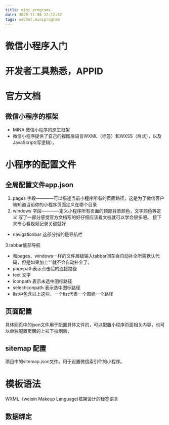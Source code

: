 ```yaml
---
title: mini_programs
date: 2020-11-30 22:12:57
tags: wechat,miniprogram
---
```



# 微信小程序入门

# 开发者工具熟悉，APPID

# 官方文档

## 微信小程序的框架

- MINA 微信小程序的原生框架
- 微信小程序提供了自己的视图层语言WXML（标签）和WXSS（样式），以及JavaScript(写逻辑），


# 小程序的配置文件

## 全局配置文件app.json

1. pages 字段————可以描述当前小程序所有的页面路径，这是为了微信客户端知道当前你的小程序页面定义在哪个目录
2. windows 字段————定义小程序所有页面的顶部背景颜色，文字颜色等定义
写了一部分感觉官方文档写的好仔细应该看文档就可以学会很多吧。
接下来专心看视频记录关键就好

- navigationbar 这部分指的是导航栏


3.tabbar底部导航

- 和pages、windows一样的文件层级输入tabbar回车会自动补全所需默认代码，但是如果加上“”就不会自动补全了。
- pagepath表示点击后的连接路径
- text 文字
- iconpath 表示未选中图标路径
- selecticonpath 表示选中图标路径
- list中包含以上这些，一个list代表一个图标一个路径

## 页面配置

具体网页中的json文件用于配置具体文件的，可以配置小程序页面相关内容，也可以单独配置页面的上拉下拉刷新，

## sitemap 配置

项目中的sitemap.json文件。用于设置微信索引你的小程序。


# 模板语法

WXML（weixin Makeup Language)框架设计的标签语言

## 数据绑定


